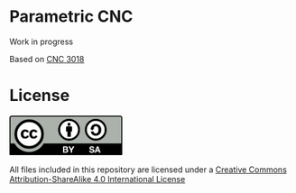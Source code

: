 # Parametric CNC

Work in progress

Based on [CNC 3018](https://es.aliexpress.com/store/product/CNC-3018-laser-options-with-ER11-diy-cnc-engraving-machine-Pcb-Milling-Machine-Wood-Carving-machine/424291_32806004900.html)


# License

<img src="doc/By-sa.png" width="200">

All files included in this repository are licensed under a [Creative Commons Attribution-ShareAlike 4.0 International License](http://creativecommons.org/licenses/by-sa/4.0/)

